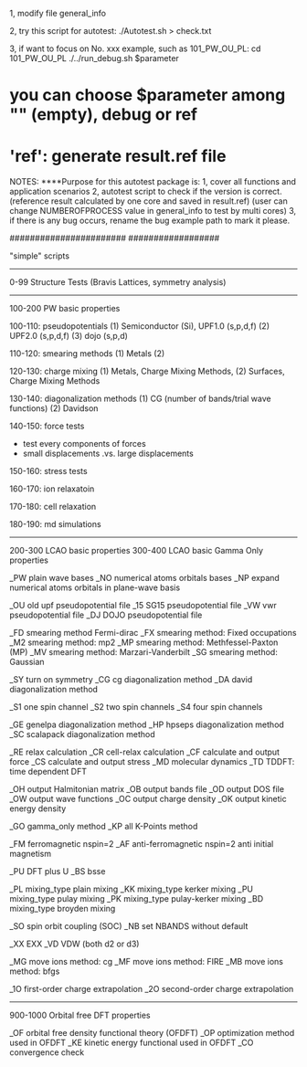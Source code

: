 1, modify file general_info

2, try this script for autotest:
./Autotest.sh > check.txt

3, if want to focus on No. xxx example, such as 101_PW_OU_PL:
cd 101_PW_OU_PL
./../run_debug.sh $parameter

# you can choose $parameter among "" (empty), debug or ref

# 'ref': generate result.ref file

NOTES:
****Purpose for this autotest package is:
1,  cover all functions and application scenarios
2,  autotest script to check if the version is correct.
    (reference result calculated by one core and saved in result.ref)
    (user can change NUMBEROFPROCESS value in general_info to test by multi cores)
3,  if there is any bug occurs, rename the bug example path to mark it please.

#######################
##################

"simple" scripts

---

0-99 Structure Tests (Bravis Lattices, symmetry analysis)

---

100-200 PW basic properties

100-110: pseudopotentials
(1) Semiconductor (Si), UPF1.0 (s,p,d,f)
(2) UPF2.0 (s,p,d,f)
(3) dojo (s,p,d)

110-120: smearing methods
(1) Metals
(2)

120-130: charge mixing
(1) Metals, Charge Mixing Methods,
(2) Surfaces, Charge Mixing Methods

130-140: diagonalization methods
(1) CG (number of bands/trial wave functions)
(2) Davidson

140-150: force tests

* test every components of forces
* small displacements .vs. large displacements

150-160: stress tests

160-170: ion relaxatoin

170-180: cell relaxation

180-190: md simulations

---

200-300 LCAO basic properties
300-400 LCAO basic Gamma Only properties

_PW    plain wave bases
_NO    numerical atoms orbitals bases
_NP    expand numerical atoms orbitals in plane-wave basis

_OU    old upf pseudopotential file
_15    SG15 pseudopotential file
_VW    vwr pseudopotential file
_DJ    DOJO pseudopotential file

_FD    smearing method Fermi-dirac
_FX    smearing method: Fixed occupations
_M2    smearing method: mp2
_MP    smearing method: Methfessel-Paxton (MP)
_MV    smearing method: Marzari-Vanderbilt
_SG    smearing method: Gaussian

_SY    turn on symmetry
_CG    cg diagonalization method
_DA    david diagonalization method

_S1    one spin channel
_S2    two spin channels
_S4    four spin channels

_GE    genelpa diagonalization method
_HP    hpseps  diagonalization method
_SC    scalapack diagonalization method

_RE    relax calculation
_CR    cell-relax calculation
_CF    calculate and output force
_CS    calculate and output stress
_MD    molecular dynamics
_TD    TDDFT: time dependent DFT

_OH    output Halmitonian matrix
_OB    output bands file
_OD    output DOS file
_OW    output wave functions
_OC    output charge density
_OK    output kinetic energy density

_GO    gamma_only method
_KP    all K-Points method

_FM    ferromagnetic nspin=2
_AF    anti-ferromagnetic nspin=2 anti initial magnetism

_PU    DFT plus U
_BS    bsse

_PL    mixing_type plain mixing
_KK    mixing_type kerker mixing
_PU    mixing_type pulay mixing
_PK    mixing_type pulay-kerker mixing
_BD    mixing_type broyden mixing

_SO    spin orbit coupling (SOC)
_NB    set NBANDS without default

_XX    EXX
_VD    VDW (both d2 or d3)

_MG    move ions method: cg
_MF    move ions method: FIRE
_MB    move ions method: bfgs

_1O    first-order charge extrapolation
_2O    second-order charge extrapolation

---

900-1000 Orbital free DFT properties

_OF    orbital free density functional theory (OFDFT)
_OP    optimization method used in OFDFT
_KE     kinetic energy functional used in OFDFT
_CO    convergence check
